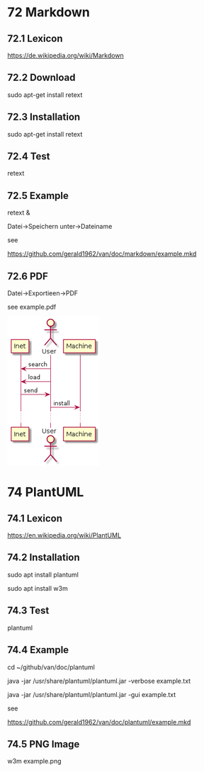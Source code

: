 # 72 Markdown

## 72.1 Lexicon

https://de.wikipedia.org/wiki/Markdown

## 72.2 Download

sudo apt-get install retext 

## 72.3 Installation

sudo apt-get install retext

## 72.4 Test

retext

## 72.5 Example

retext &

Datei->Speichern unter->Dateiname

see

https://github.com/gerald1962/van/doc/markdown/example.mkd

## 72.6 PDF

Datei->Exportieen->PDF

see example.pdf

![alt text](../plantuml/example.png "Title")


# 74 PlantUML

## 74.1 Lexicon

https://en.wikipedia.org/wiki/PlantUML

## 74.2 Installation

sudo apt install plantuml

sudo apt install w3m

## 74.3 Test

plantuml

## 74.4 Example

cd ~/github/van/doc/plantuml

java -jar /usr/share/plantuml/plantuml.jar -verbose example.txt

java -jar /usr/share/plantuml/plantuml.jar -gui example.txt

see

https://github.com/gerald1962/van/doc/plantuml/example.mkd

## 74.5 PNG Image

w3m example.png
